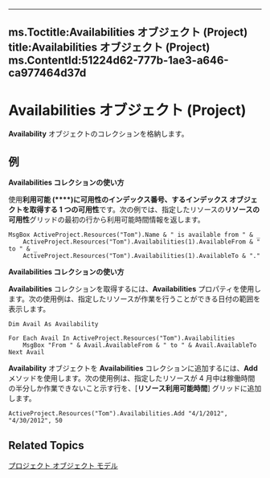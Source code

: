 

---
ms.Toctitle:Availabilities オブジェクト (Project)
title:Availabilities オブジェクト (Project)
ms.ContentId:51224d62-777b-1ae3-a646-ca977464d37d
---
# Availabilities オブジェクト (Project)




**Availability** オブジェクトのコレクションを格納します。

## 例
**Availabilities コレクションの使い方**



使用**利用可能 (****)**に可用性のインデックス番号、するインデックス オブジェクトを取得する 1 つ**の可用性**です。次の例では、指定したリソースの**リソースの可用性**グリッドの最初の行から利用可能時間情報を返します。

```vba
MsgBox ActiveProject.Resources("Tom").Name & " is available from " & _  
    ActiveProject.Resources("Tom").Availabilities(1).AvailableFrom & " to " & _  
    ActiveProject.Resources("Tom").Availabilities(1).AvailableTo & "."  

```




**Availabilities コレクションの使い方**



**Availabilities** コレクションを取得するには、**Availabilities** プロパティを使用します。次の使用例は、指定したリソースが作業を行うことができる日付の範囲を表示します。

```vba
Dim Avail As Availability  

For Each Avail In ActiveProject.Resources("Tom").Availabilities  
    MsgBox "From " & Avail.AvailableFrom & " to " & Avail.AvailableTo  
Next Avail
```




**Availability** オブジェクトを **Availabilities** コレクションに追加するには、**Add** メソッドを使用します。次の使用例は、指定したリソースが 4 月中は稼働時間の半分しか作業できないこと示す行を、[**リソース利用可能時間**] グリッドに追加します。

```vba
ActiveProject.Resources("Tom").Availabilities.Add "4/1/2012", "4/30/2012", 50
```




## Related Topics

[プロジェクト オブジェクト モデル](900b167b-88ec-ea88-15b7-27bb90c22ac6.md)




